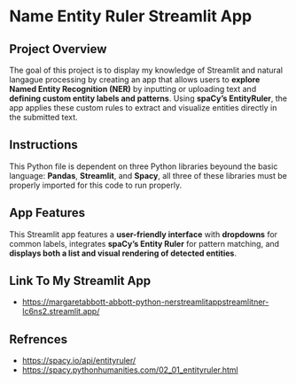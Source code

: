 # Name Entity Ruler Streamlit App 
## Project Overview 
The goal of this project is to display my knowledge of Streamlit and natural langague processing by creating an app that allows users to **explore Named Entity Recognition (NER)** by inputting or uploading text and **defining custom entity labels and patterns**. Using **spaCy’s EntityRuler**, the app applies these custom rules to extract and visualize entities directly in the submitted text. 
## Instructions 
This Python file is dependent on three Python libraries beyound the basic language: **Pandas**, **Streamlit**, and **Spacy**, all three of these libraries must be properly imported for this code to run properly.
## App Features
This Streamlit app features a **user-friendly interface** with **dropdowns** for common labels, integrates **spaCy’s Entity Ruler** for pattern matching, and **displays both a list and visual rendering of detected entities**.
## Link To My Streamlit App 
* https://margaretabbott-abbott-python-nerstreamlitappstreamlitner-lc6ns2.streamlit.app/
## Refrences 
* https://spacy.io/api/entityruler/
* https://spacy.pythonhumanities.com/02_01_entityruler.html
